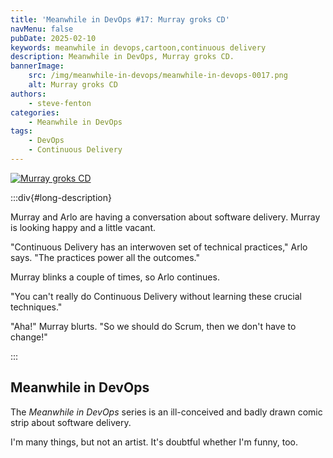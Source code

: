```yaml
---
title: 'Meanwhile in DevOps #17: Murray groks CD'
navMenu: false
pubDate: 2025-02-10
keywords: meanwhile in devops,cartoon,continuous delivery
description: Meanwhile in DevOps, Murray groks CD.
bannerImage:
    src: /img/meanwhile-in-devops/meanwhile-in-devops-0017.png
    alt: Murray groks CD
authors:
    - steve-fenton
categories:
    - Meanwhile in DevOps
tags:
    - DevOps
    - Continuous Delivery
---
```


<a href="#long-description">
<img src="/img/meanwhile-in-devops/meanwhile-in-devops-0017.png" alt="Murray groks CD" />
</a>

:::div{#long-description}

Murray and Arlo are having a conversation about software delivery. Murray is looking happy and a little vacant.

"Continuous Delivery has an interwoven set of technical practices," Arlo says. "The practices power all the outcomes."

Murray blinks a couple of times, so Arlo continues.

"You can't really do Continuous Delivery without learning these crucial techniques."

"Aha!" Murray blurts. "So we should do Scrum, then we don't have to change!"

:::

## Meanwhile in DevOps

The *Meanwhile in DevOps* series is an ill-conceived and badly drawn comic strip about software delivery.

I'm many things, but not an artist. It's doubtful whether I'm funny, too.
